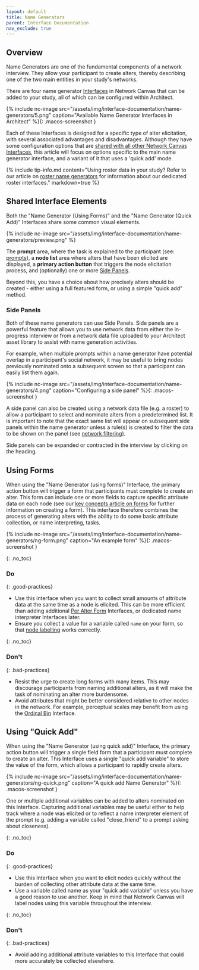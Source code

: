 ```yaml
---
layout: default
title: Name Generators
parent: Interface Documentation
nav_exclude: true
---
```

## Overview

Name Generators are one of the fundamental components of a network interview. They allow your participant to create alters, thereby describing one of the two main entities in your study's networks.

There are four name generator [Interfaces](../key-concepts/interfaces.md) in Network Canvas that can be added to your study, all of which can be configured within Architect.

{% include nc-image src="/assets/img/interface-documentation/name-generators/5.png" caption="Available Name Generator Interfaces in Architect" %}{: .macos-screenshot }

Each of these Interfaces is designed for a specific type of alter elicitation, with several associated advantages and disadvantages. Although they have some configuration options that are [shared with all other Network Canvas Interfaces](./shared.md), this article will focus on options specific to the main name generator interface, and a variant of it that uses a 'quick add' mode.

{% include tip-info.md content="Using roster data in your study? Refer to our article on [roster name generators](./roster-name-generators.md) for information about our dedicated roster interfaces." markdown=true %}

## Shared Interface Elements

Both the "Name Generator (Using Forms)" and the "Name Generator (Quick Add)" Interfaces share some common visual elements.

{% include nc-image src="/assets/img/interface-documentation/name-generators/preview.png" %}

The **prompt** area, where the task is explained to the participant (see: [prompts](../key-concepts/prompts.md)), a **node list** area where alters that have been elicited are displayed, a **primary action button** that triggers the node elicitation process, and (optionally) one or more [Side Panels](#side-panels).

Beyond this, you have a choice about how precisely alters should be created - either using a full featured form, or using a simple "quick add" method.

### Side Panels

Both of these name generators can use Side Panels. Side panels are a powerful feature that allows you to use network data from either the in-progress interview or from a network data file uploaded to your Architect asset library to assist with name generation activities.

For example, when multiple prompts within a name generator have potential overlap in a participant's social network, it may be useful to bring nodes previously nominated onto a subsequent screen so that a participant can easily list them again.

{% include nc-image src="/assets/img/interface-documentation/name-generators/4.png" caption="Configuring a side panel" %}{: .macos-screenshot }

A side panel can also be created using a network data file (e.g. a roster) to allow a participant to select and nominate alters from a predetermined list. It is important to note that the exact same list will appear on subsequent side panels within the name generator unless a rule(s) is created to filter the data to be shown on the panel (see [network filtering](../key-concepts/filtering.md)).

Side panels can be expanded or contracted in the interview by clicking on the heading.

## Using Forms

When using the "Name Generator (using forms)" Interface, the primary action button will trigger a form that participants must complete to create an alter. This form can include one or more fields to capture specific attribute data on each node (see our [key concepts article on forms](../key-concepts/forms.md) for further information on creating a form). This interface therefore combines the process of generating alters with the ability to do some basic attribute collection, or name interpreting, tasks.

{% include nc-image src="/assets/img/interface-documentation/name-generators/ng-form.png" caption="An example form" %}{: .macos-screenshot }

{: .no_toc}
### Do

{: .good-practices}
- Use this interface when you want to collect small amounts of attribute data at the same time as a node is elicited. This can be more efficient than adding additional [Per Alter Form](./per-alter-form.md) Interfaces, or dedicated name interpreter Interfaces later.
- Ensure you collect a value for a variable called `name` on your form, so that [node labelling](../key-concepts/node-labelling.md) works correctly.

{: .no_toc}
### Don't

{: .bad-practices}
- Resist the urge to create long forms with many items. This may discourage participants from naming additional alters, as it will make the task of nominating an alter more burdensome.
- Avoid attributes that might be better considered relative to other nodes in the network. For example, perceptual scales may benefit from using the [Ordinal Bin](./ordinal-bin.md) Interface.

## Using "Quick Add"

When using the "Name Generator (using quick add)" Interface, the primary action button will trigger a single field form that a participant must complete to create an alter. This Interface uses a single "quick add variable" to store the value of the form, which allows a participant to rapidly create alters. 

{% include nc-image src="/assets/img/interface-documentation/name-generators/ng-quick.png" caption="A quick add Name Generator" %}{: .macos-screenshot }

One or multiple additional variables can be added to alters nominated on this Interface. Capturing additional variables may be useful either to help track where a node was elicited or to reflect a name interpreter element of the prompt (e.g. adding a variable called "close_friend" to a prompt asking about closeness).  

{: .no_toc}
### Do

{: .good-practices}
- Use this Interface when you want to elicit nodes quickly without the burden of collecting other attribute data at the same time. 
- Use a variable called name as your "quick add variable" unless you have a good reason to use another. Keep in mind that Network Canvas will label nodes using this variable throughout the interview. 

{: .no_toc}
### Don't

{: .bad-practices}
- Avoid adding additional attribute variables to this Interface that could more accurately be collected elsewhere.
